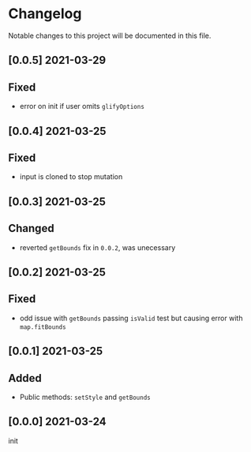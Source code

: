 # Changelog

Notable changes to this project will be documented in this file.

## [0.0.5] 2021-03-29

## Fixed 
- error on init if user omits `glifyOptions`

## [0.0.4] 2021-03-25

## Fixed 
- input is cloned to stop mutation

## [0.0.3] 2021-03-25

## Changed 
- reverted `getBounds` fix in `0.0.2`, was unecessary


## [0.0.2] 2021-03-25

## Fixed 
- odd issue with `getBounds` passing `isValid` test but causing error with `map.fitBounds`

## [0.0.1] 2021-03-25

## Added 
- Public methods: `setStyle` and `getBounds`

## [0.0.0] 2021-03-24

init

